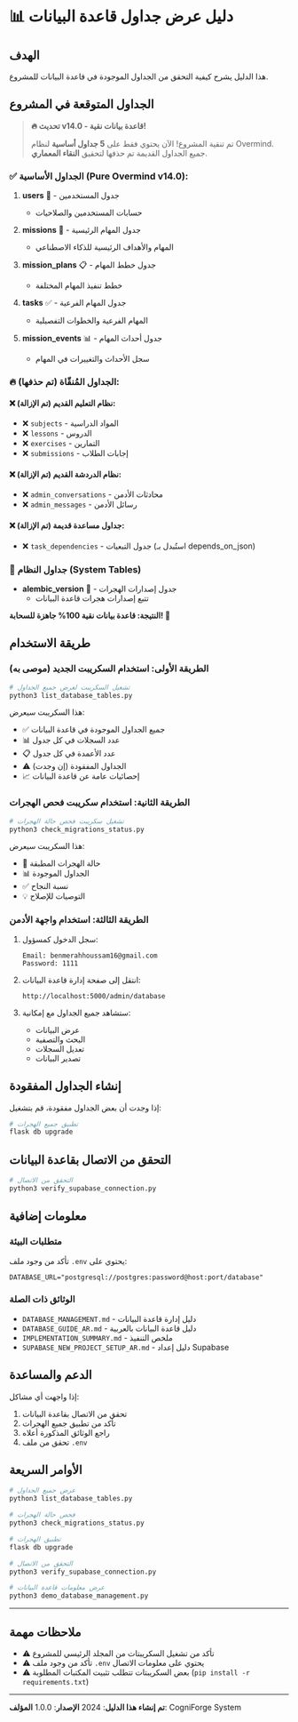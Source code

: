# 📊 دليل عرض جداول قاعدة البيانات

## الهدف
هذا الدليل يشرح كيفية التحقق من الجداول الموجودة في قاعدة البيانات للمشروع.

## الجداول المتوقعة في المشروع

> **🔥 تحديث v14.0 - قاعدة بيانات نقية!**
>
> تم تنقية المشروع! الآن يحتوي فقط على **5 جداول أساسية** لنظام Overmind.
> جميع الجداول القديمة تم حذفها لتحقيق **النقاء المعماري**.

### ✅ الجداول الأساسية (Pure Overmind v14.0):

1. **users** 👤 - جدول المستخدمين
   - حسابات المستخدمين والصلاحيات
   
2. **missions** 🎯 - جدول المهام الرئيسية
   - المهام والأهداف الرئيسية للذكاء الاصطناعي
   
3. **mission_plans** 📋 - جدول خطط المهام
   - خطط تنفيذ المهام المختلفة
   
4. **tasks** ✅ - جدول المهام الفرعية
   - المهام الفرعية والخطوات التفصيلية
   
5. **mission_events** 📊 - جدول أحداث المهام
   - سجل الأحداث والتغييرات في المهام

### 🔥 الجداول المُنقّاة (تم حذفها):

#### ❌ نظام التعليم القديم (تم الإزالة):
- ❌ `subjects` - المواد الدراسية
- ❌ `lessons` - الدروس  
- ❌ `exercises` - التمارين
- ❌ `submissions` - إجابات الطلاب

#### ❌ نظام الدردشة القديم (تم الإزالة):
- ❌ `admin_conversations` - محادثات الأدمن
- ❌ `admin_messages` - رسائل الأدمن

#### ❌ جداول مساعدة قديمة (تم الإزالة):
- ❌ `task_dependencies` - جدول التبعيات (استُبدل بـ depends_on_json)

### 🔧 جداول النظام (System Tables)
- **alembic_version** 🔄 - جدول إصدارات الهجرات
  - تتبع إصدارات هجرات قاعدة البيانات

**النتيجة: قاعدة بيانات نقية 100% جاهزة للسحابة! 🚀**

## طريقة الاستخدام

### الطريقة الأولى: استخدام السكريبت الجديد (موصى به)

```bash
# تشغيل السكريبت لعرض جميع الجداول
python3 list_database_tables.py
```

هذا السكريبت سيعرض:
- ✅ جميع الجداول الموجودة في قاعدة البيانات
- 📊 عدد السجلات في كل جدول
- 📋 عدد الأعمدة في كل جدول
- ⚠️ الجداول المفقودة (إن وجدت)
- 📈 إحصائيات عامة عن قاعدة البيانات

### الطريقة الثانية: استخدام سكريبت فحص الهجرات

```bash
# تشغيل سكريبت فحص حالة الهجرات
python3 check_migrations_status.py
```

هذا السكريبت سيعرض:
- 🔄 حالة الهجرات المطبقة
- 📊 الجداول الموجودة
- ✅ نسبة النجاح
- 💡 التوصيات للإصلاح

### الطريقة الثالثة: استخدام واجهة الأدمن

1. سجل الدخول كمسؤول:
   ```
   Email: benmerahhoussam16@gmail.com
   Password: 1111
   ```

2. انتقل إلى صفحة إدارة قاعدة البيانات:
   ```
   http://localhost:5000/admin/database
   ```

3. ستشاهد جميع الجداول مع إمكانية:
   - عرض البيانات
   - البحث والتصفية
   - تعديل السجلات
   - تصدير البيانات

## إنشاء الجداول المفقودة

إذا وجدت أن بعض الجداول مفقودة، قم بتشغيل:

```bash
# تطبيق جميع الهجرات
flask db upgrade
```

## التحقق من الاتصال بقاعدة البيانات

```bash
# التحقق من الاتصال
python3 verify_supabase_connection.py
```

## معلومات إضافية

### متطلبات البيئة

تأكد من وجود ملف `.env` يحتوي على:

```env
DATABASE_URL="postgresql://postgres:password@host:port/database"
```

### الوثائق ذات الصلة

- `DATABASE_MANAGEMENT.md` - دليل إدارة قاعدة البيانات
- `DATABASE_GUIDE_AR.md` - دليل قاعدة البيانات بالعربية
- `IMPLEMENTATION_SUMMARY.md` - ملخص التنفيذ
- `SUPABASE_NEW_PROJECT_SETUP_AR.md` - دليل إعداد Supabase

## الدعم والمساعدة

إذا واجهت أي مشاكل:

1. تحقق من الاتصال بقاعدة البيانات
2. تأكد من تطبيق جميع الهجرات
3. راجع الوثائق المذكورة أعلاه
4. تحقق من ملف `.env`

## الأوامر السريعة

```bash
# عرض جميع الجداول
python3 list_database_tables.py

# فحص حالة الهجرات
python3 check_migrations_status.py

# تطبيق الهجرات
flask db upgrade

# التحقق من الاتصال
python3 verify_supabase_connection.py

# عرض معلومات قاعدة البيانات
python3 demo_database_management.py
```

---

## ملاحظات مهمة

- ⚠️ تأكد من تشغيل السكريبتات من المجلد الرئيسي للمشروع
- ⚠️ تأكد من وجود ملف `.env` يحتوي على معلومات الاتصال
- ⚠️ بعض السكريبتات تتطلب تثبيت المكتبات المطلوبة (`pip install -r requirements.txt`)

---

**تم إنشاء هذا الدليل**: 2024
**الإصدار**: 1.0.0
**المؤلف**: CogniForge System
